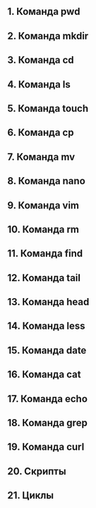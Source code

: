 ## 1. Команда pwd
## 2. Команда mkdir
## 3. Команда cd
## 4. Команда ls
## 5. Команда touch
## 6. Команда cp
## 7. Команда mv
## 8. Команда nano
## 9. Команда vim
## 10. Команда rm
## 11. Команда find
## 12. Команда tail
## 13. Команда head
## 14. Команда less
## 15. Команда date
## 16. Команда cat
## 17. Команда echo
## 18. Команда grep
## 19. Команда curl
## 20. Скрипты
## 21. Циклы 
